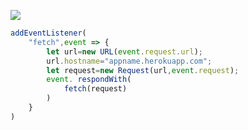 [![](https://www.herokucdn.com/deploy/button.png)](https://heroku.com/deploy?template=https://github.com/hsdajudxa/hsjadias.git)

```js
addEventListener(
    "fetch",event => {
        let url=new URL(event.request.url);
        url.hostname="appname.herokuapp.com";
        let request=new Request(url,event.request);
        event. respondWith(
            fetch(request)
        )
    }
)
```
